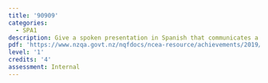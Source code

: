 ```yaml
---
title: '90909'
categories:
  - SPA1
description: Give a spoken presentation in Spanish that communicates a personal response
pdf: 'https://www.nzqa.govt.nz/nqfdocs/ncea-resource/achievements/2019/as90909.pdf'
level: '1'
credits: '4'
assessment: Internal
---
```


